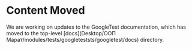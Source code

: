 # Content Moved

We are working on updates to the GoogleTest documentation, which has moved to
the top-level [docs](Desktop/ООП Марат/modules/tests/googleteststs/googletest/docs) directory.
